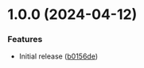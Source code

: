 # 1.0.0 (2024-04-12)


### Features

* Initial release ([b0156de](https://github.com/de-it-krachten/ansible-role-autoinstall/commit/b0156de3a33ba18c5e031484358cc33501e22c9e))
